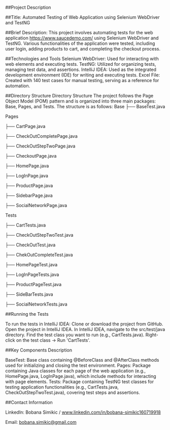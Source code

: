 ##Project Description

##Title: 
Automated Testing of Web Application using Selenium WebDriver and TestNG

##Brief Description: 
This project involves automating tests for the web application https://www.saucedemo.com/ using Selenium WebDriver and TestNG. Various functionalities of the application were tested, including user login, adding products to cart, and completing the checkout process.

##Technologies and Tools
Selenium WebDriver: Used for interacting with web elements and executing tests.
TestNG: Utilized for organizing tests, managing test data, and assertions.
IntelliJ IDEA: Used as the integrated development environment (IDE) for writing and executing tests.
Excel File: Created with 140 test cases for manual testing, serving as a reference for automation.

##Directory Structure
Directory Structure
The project follows the Page Object Model (POM) pattern and is organized into three main packages: Base, Pages, and Tests. 
The structure is as follows:
Base
├── BaseTest.java

Pages

├── CartPage.java

├── CheckOutCompletePage.java

├── CheckOutStepTwoPage.java

├── CheckoutPage.java

├── HomePage.java

├── LogInPage.java

├── ProductPage.java


├── SidebarPage.java

├── SocialNetworkPage.java


Tests

├── CartTests.java

├── CheckOutStepTwoTest.java

├── CheckOutTest.java

├── ChekOutCompleteTest.java

├── HomePageTest.java

├── LogInPageTests.java

├── ProductPageTest.java

├── SideBarTests.java

├── SocialNetworkTests.java

##Running the Tests

To run the tests in IntelliJ IDEA:
Clone or download the project from GitHub.
Open the project in IntelliJ IDEA.
In IntelliJ IDEA, navigate to the src/test/java directory.
Find the test class you want to run (e.g., CartTests.java).
Right-click on the test class -> Run 'CartTests'.

##Key Components Description

BaseTest: Base class containing @BeforeClass and @AfterClass methods used for initializing and closing the test environment.
Pages: Package containing Java classes for each page of the web application (e.g., HomePage.java, LogInPage.java), which include methods for interacting with page elements.
Tests: Package containing TestNG test classes for testing application functionalities (e.g., CartTests.java, CheckOutStepTwoTest.java), covering test steps and assertions.

##Contact Information

LinkedIn: Bobana Simikic / www.linkedin.com/in/bobana-simikic160719918

Email: bobana.simikic@gmail.com
